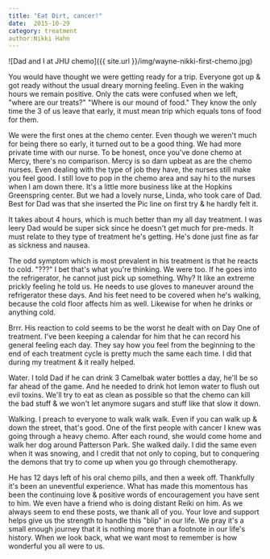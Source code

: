 ```yaml
---
title: "Eat Dirt, cancer!"
date:  2015-10-29
category: treatment
author:Nikki Hahn
---
```

![Dad and I at JHU chemo]({{ site.url }}/img/wayne-nikki-first-chemo.jpg)

You would have thought we were getting ready for a trip.  Everyone got up & got ready without the usual dreary morning feeling.  Even in the waking hours we remain positive.  Only the cats were confused when we left, "where are our treats?"  "Where is our mound of food."  They know the only time the 3 of us leave that early, it must mean trip which equals tons of food for them.

We were the first ones at the chemo center.  Even though we weren't much for being there so early, it turned out to be a good thing.  We had more private time with our nurse.  To be honest, once you've done chemo at Mercy, there's no comparison.  Mercy is so darn upbeat as are the chemo nurses.  Even dealing with the type of job they have, the nurses still make you feel good.  I still love to pop in the chemo area and say hi to the nurses when I am down there.  It's a little more business like at the Hopkins Greenspring center.  But we had a lovely nurse, Linda, who took care of Dad.  Best for Dad was that she inserted the Pic line on first try & he hardly felt it.  

It takes about 4 hours, which is much better than my all day treatment.  I was leery Dad would be super sick since he doesn't get much for pre-meds.  It must relate to they type of treatment he's getting.  He's done just fine as far as sickness and nausea.

The odd symptom which is most prevalent in his treatment is that he reacts to cold.  "???"  I bet that's what you're thinking.  We were too.  If he goes into the refrigerator, he cannot just pick up something.  Why?  It like an extreme prickly feeling he told us.  He needs to use gloves to maneuver around the refrigerator these days.  And his feet need to be covered when  he's walking, because the cold floor affects him as well.  Likewise for when he drinks or anything cold.  

Brrr.  His reaction to cold seems to be the worst he dealt with on Day One of treatment.  I've been keeping a calendar for him that he can record his general feeling each day.  They say how you feel from the beginning to the end of each treatment cycle is pretty much the same each time.  I did that during my treatment & it really helped.  

Water.  I told Dad if he can drink 3 Camelbak water bottles a day, he'll be so far ahead of the game.  And he needed to drink hot lemon water to flush out evil toxins.  We'll try to eat as clean as possible so that the chemo can kill the bad stuff & we won't let anymore sugars and stuff like that slow it down.

Walking.  I preach to everyone to walk walk walk.  Even if you can walk up & down the street, that's good.  One of the first people with cancer I knew was going through a heavy chemo.  After each round, she would come home and walk her dog around Patterson Park. She walked daily.  I did the same even when it was snowing, and I credit that not only to coping, but to conquering the demons that try to come up when you go through chemotherapy.

He has 12 days left of his oral chemo pills, and then a week off.  Thankfully it's been an uneventful experience.  What has made this momentous has been the continuing love & positive words of encouragement you have sent to him.  We even have a friend who is doing distant Reiki on him.  As we always seem to end these posts, we thank all of you.  Your love and support helps give us the strength to handle this "blip" in our life.  We pray it's a small enough journey that it is nothing more than a footnote in our life's history.  When we look back, what we want most to remember is how wonderful you all were to us.
